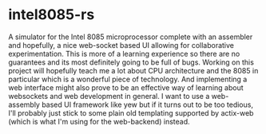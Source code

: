# intel8085-rs
A simulator for the Intel 8085 microprocessor complete with an assembler and hopefully, a nice web-socket based UI allowing for collaborative experimentation.
This is more of a learning experience so there are no guarantees and its most definitely going to be full of bugs. Working on this project will hopefully teach 
me a lot about CPU architecture and the 8085 in particular which is a wonderful piece of technology. And implementing a web interface might also prove to be an 
effective way of learning about websockets and web development in general. I want to use a web-assembly based UI framework like yew but if it turns out to be too 
tedious, I'll probably just stick to some plain old templating supported by actix-web (which is what I'm using for the web-backend) instead.
